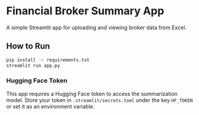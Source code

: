 # Financial Broker Summary App

A simple Streamlit app for uploading and viewing broker data from Excel.

## How to Run

```bash
pip install -r requirements.txt
streamlit run app.py
```

### Hugging Face Token

This app requires a Hugging Face token to access the summarization model. Store your token in `.streamlit/secrets.toml` under the key `HF_TOKEN` or set it as an environment variable.
